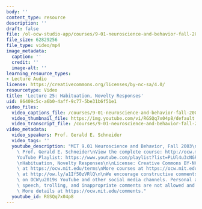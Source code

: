```yaml
---
body: ''
content_type: resource
description: ''
draft: false
file: /ol-ocw-studio-app/courses/9-01-neuroscience-and-behavior-fall-2003/mit9_01f03_lec25_360p_16_9.mp4
file_size: 62829256
file_type: video/mp4
image_metadata:
  caption: ''
  credit: ''
  image-alt: ''
learning_resource_types:
- Lecture Audio
license: https://creativecommons.org/licenses/by-nc-sa/4.0/
resourcetype: Video
title: 'Lecture 25: Habituation, Novelty Responses'
uid: 86409c5c-a6b0-4aff-9c77-5be31b6f51e1
video_files:
  video_captions_file: /courses/9-01-neuroscience-and-behavior-fall-2003/1Wp2tdoD_xMMZ7Gj0DAy16h94WbcYxIR2_transcript.webvtt
  video_thumbnail_file: https://img.youtube.com/vi/RGSQq7x04p8/default.jpg
  video_transcript_file: /courses/9-01-neuroscience-and-behavior-fall-2003/1Wp2tdoD_xMMZ7Gj0DAy16h94WbcYxIR2_transcript.pdf
video_metadata:
  video_speakers: Prof. Gerald E. Schneider
  video_tags: ''
  youtube_description: "MIT 9.01 Neuroscience and Behavior, Fall 2003\nInstructor:\
    \ Prof. Gerald E. Schneider\nView the complete course: http://ocw.mit.edu/courses/brain-and-cognitive-sciences/9-01-neuroscience-and-behavior-fall-2003\n\
    YouTube Playlist: https://www.youtube.com/playlist?list=PLUl4u3cNGP63U7FmbKD9KClb-94dyPJim\n\
    \nHabituation, Novelty Responses\n\nLicense: Creative Commons BY-NC-SA\nMore information\
    \ at https://ocw.mit.edu/terms\nMore courses at https://ocw.mit.edu\nSupport OCW\
    \ at http://ow.ly/a1If50zVRlQ\n\nWe encourage constructive comments and discussion\
    \ on OCW\u2019s YouTube and other social media channels. Personal attacks, hate\
    \ speech, trolling, and inappropriate comments are not allowed and may be removed.\
    \ More details at https://ocw.mit.edu/comments."
  youtube_id: RGSQq7x04p8
---
```

